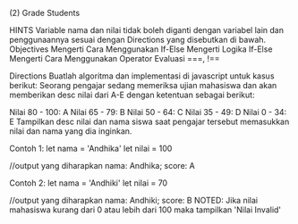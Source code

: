(2) Grade Students

HINTS
Variable nama dan nilai tidak boleh diganti dengan variabel lain dan penggunaannya sesuai dengan Directions yang disebutkan di bawah.
Objectives
Mengerti Cara Menggunakan If-Else
Mengerti Logika If-Else
Mengerti Cara Menggunakan Operator Evaluasi ===, !==

Directions
Buatlah algoritma dan implementasi di javascript untuk kasus berikut: Seorang pengajar sedang memeriksa ujian mahasiswa dan akan memberikan desc nilai dari A-E dengan ketentuan sebagai berikut:

Nilai 80 - 100: A Nilai 65 - 79: B Nilai 50 - 64: C Nilai 35 - 49: D Nilai 0 - 34: E
Tampilkan desc nilai dan nama siswa saat pengajar tersebut memasukkan nilai dan nama yang dia inginkan.

Contoh 1:
let nama = 'Andhika'
let nilai = 100

//output yang diharapkan
nama: Andhika; score: A

Contoh 2:
let nama = 'Andhiki'
let nilai = 70

//output yang diharapkan
nama: Andhiki; score: B
NOTED: Jika nilai mahasiswa kurang dari 0 atau lebih dari 100 maka tampilkan 'Nilai Invalid'